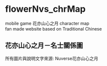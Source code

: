 # flowerNvs_chrMap
mobile game 花亦山心之月 character map   
fan made website based on Traditional Chinese  

## 花亦山心之月－名士關係圖
所有圖片與說明文字來源: Nuverse花亦山心之月  

